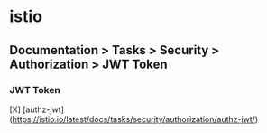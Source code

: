 # istio
## Documentation > Tasks > Security > Authorization > JWT Token
### JWT Token

[X] [authz-jwt] (https://istio.io/latest/docs/tasks/security/authorization/authz-jwt/)